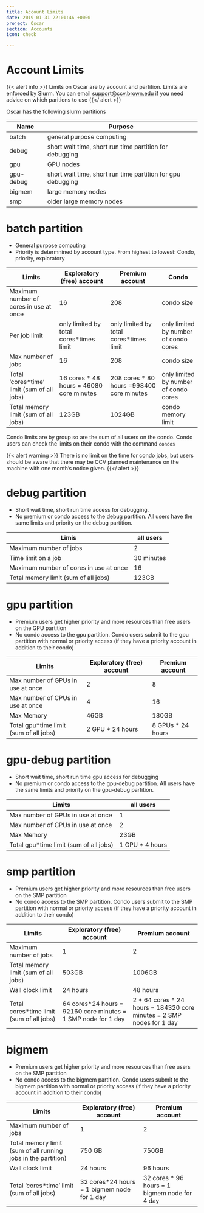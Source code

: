 ```yaml
---
title: Account Limits
date: 2019-01-31 22:01:46 +0000
project: Oscar
section: Accounts
icon: check

---
```

# Account Limits

{{< alert info >}} Limits on Oscar are by account and partition.  Limits are enforced by Slurm. You can email support@ccv.brown.edu if you need advice on which paritions to use {{</ alert >}}

Oscar has the following slurm partitions

| Name | Purpose |
| --- | --- |
| batch | general purpose computing |
| debug | short wait time, short run time partition for debugging |
| gpu | GPU nodes |
| gpu-debug | short wait time, short run time partition for gpu debugging |
| bigmem | large memory nodes |
| smp | older large memory nodes |

# batch partition

* General purpose computing
* Priority is determnined by account type.  From highest
  to lowest: Condo, priority, exploratory

| Limits | Exploratory (free) account | Premium account | Condo |
| --- | --- | --- | --- |
| Maximum number of cores in use at once | 16 | 208 | condo size |
| Per job limit | only limited by total cores*times limit | only limited by total cores*times limit | only limited by number of condo cores |
| Max number of jobs | 16 | 208 | condo size |
| Total ‘cores*time’ limit (sum of all jobs) | 16 cores * 48 hours = 46080 core minutes | 208 cores * 80 hours =998400 core minutes | only limited by number of condo cores |
| Total memory limit (sum of all jobs) | 123GB | 1024GB | condo memory limit |

Condo limits are by group so are the sum of all users on the condo.
Condo users can check the limits on their condo with the command `condos`

{{< alert warning >}}
There is no limit on the time for condo jobs, but users should be aware that there may be CCV planned maintenance on the machine with one month’s notice given.
{{</ alert >}}

# debug partition

* Short wait time, short run time access for debugging.
* No premium or condo access to the debug partition.  All users have the same limits and priority on the debug partition.

| Limis | all users |
| --- | --- |
| Maximum number of jobs | 2 |
| Time limit on a job | 30 minutes |
| Maximum number of cores in use at once | 16 |
| Total memory limit (sum of all jobs) | 123GB |

# gpu partition

* Premium users get higher priority and more resources than free users on the GPU partition
* No condo access to the gpu partition.  Condo users submit to the gpu partition with normal or priority access (if they have a priority account in addition to their condo)

| Limits | Exploratory (free) account | Premium account |
| --- | --- | --- |
| Max number of GPUs in use at once | 2 | 8 |
| Max number of CPUs in use at once | 4 | 16 |
| Max Memory | 46GB | 180GB |
| Total gpu*time limit (sum of all jobs) | 2 GPU * 24 hours | 8 GPUs * 24 hours |

# gpu-debug partition

* Short wait time, short run time gpu access for debugging
* No premium or condo access to the gpu-debug partition.  All users have the same limits and priority on the gpu-debug partition.

| Limits | all users |
| --- | --- |
| Max number of GPUs in use at once | 1 |
| Max number of CPUs in use at once | 2 |
| Max Memory | 23GB |
| Total gpu*time limit (sum of all jobs) | 1 GPU * 4 hours |

# smp partition

* Premium users get higher priority and more resources than free users on the SMP partition
* No condo access to the SMP partition.  Condo users submit to the SMP partition with normal or priority access (if they have a priority account in addition to their condo)

| Limits | Exploratory (free) account | Premium account |
| --- | --- | --- |
| Maximum number of jobs | 1 | 2 |
| Total memory limit (sum of all jobs) | 503GB | 1006GB |
| Wall clock limit | 24 hours | 48 hours |
| Total cores*time limit (sum of all jobs) | 64 cores*24 hours = 92160 core minutes = 1 SMP node for 1 day | 2 * 64 cores * 24 hours = 184320 core minutes = 2 SMP nodes for 1 day |

# bigmem

* Premium users get higher priority and more resources than free users on the SMP partition
* No condo access to the bigmem partition.  Condo users submit to the bigmem partition with normal or priority access (if they have a priority account in addition to their condo)

| Limits | Exploratory (free) account | Premium account |
| --- | --- | --- |
| Maximum number of jobs | 1 | 2 |
| Total memory limit (sum of all running jobs in the partition) | 750 GB | 750GB |
| Wall clock limit | 24 hours | 96 hours |
| Total ‘cores*time’ limit (sum of all jobs) | 32 cores*24 hours = 1 bigmem node for 1 day | 32 cores * 96 hours = 1 bigmem node for 4 day |
